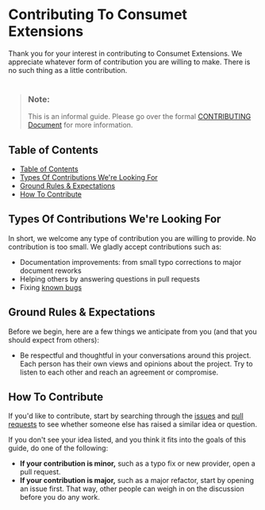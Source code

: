 <h1> Contributing To Consumet Extensions </h1>
Thank you for your interest in contributing to Consumet Extensions. We appreciate whatever form of contribution you are willing to make. There is no such thing as a little contribution.

<br/>
<br/>

> ### Note:
> This is an informal guide. Please go over the formal [CONTRIBUTING Document](../../CONTRIBUTING.md) for more information.

## Table of Contents
- [Table of Contents](#table-of-contents)
- [Types Of Contributions We're Looking For](#types-of-contributions-were-looking-for)
- [Ground Rules & Expectations](#ground-rules--expectations)
- [How To Contribute](#how-to-contribute)

## Types Of Contributions We're Looking For

In short, we welcome any type of contribution you are willing to provide. No
contribution is too small. We gladly accept contributions such as:

- Documentation improvements: from small typo corrections to major document reworks
- Helping others by answering questions in pull requests
- Fixing [known bugs](https://github.com/consumet/extensions/issues?q=is%3Aissue+is%3Aopen+label%3ABug)

## Ground Rules & Expectations
Before we begin, here are a few things we anticipate from you (and that you should expect from others):

* Be respectful and thoughtful in your conversations around this project. Each person has their own views and opinions about the project. Try to listen to each other and reach an agreement or compromise.

## How To Contribute
If you'd like to contribute, start by searching through the [issues](https://github.com/consumet/extensions/issues) and [pull requests](https://github.com/consumet/extensions/pulls) to see whether someone else has raised a similar idea or question.

If you don't see your idea listed, and you think it fits into the goals of this guide, do one of the following:
* **If your contribution is minor,** such as a typo fix or new provider, open a pull request.
* **If your contribution is major,** such as a major refactor, start by opening an issue first. That way, other people can weigh in on the discussion before you do any work.